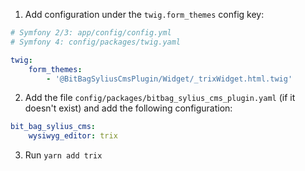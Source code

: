 1. Add configuration under the `twig.form_themes` config key:

```yaml
# Symfony 2/3: app/config/config.yml
# Symfony 4: config/packages/twig.yaml

twig:
    form_themes:
        - '@BitBagSyliusCmsPlugin/Widget/_trixWidget.html.twig'
```

2. Add the file `config/packages/bitbag_sylius_cms_plugin.yaml` (if it doesn't exist) and add the following configuration:

```yaml
bit_bag_sylius_cms:
    wysiwyg_editor: trix
```

3. Run `yarn add trix`
